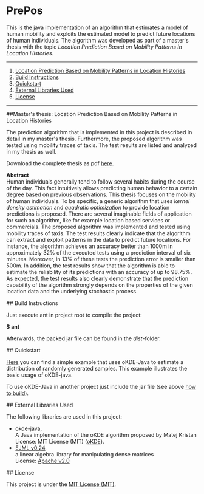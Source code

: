PrePos
=========

This is the java implementation of an algorithm that estimates
a model of human mobility and exploits the estimated model to predict future locations
of human individuals. The algorithm was developed as part of a master's thesis with the topic
*Location Prediction Based on Mobility Patterns in Location Histories*.


*******************************

1. [Location Prediction Based on Mobility Patterns in Location Histories](#thesis)
2. [Build Instructions](#build)
3. [Quickstart](#start)
4. [External Libraries Used](#ext_libs)
5. [License](#license)

*******************************




<a name="thesis">
##Master's thesis: Location Prediction Based on Mobility Patterns in Location Histories

The prediction algorithm that is implemented in this project is described in detail in my master's thesis.
Furthermore, the proposed algorithm was tested using mobility traces of taxis. The test results are listed and analyzed in my thesis as well.  

Download the complete thesis as pdf [here](thesis_luethke.pdf).

**Abstract**  
Human individuals generally tend to follow several habits during the course of the day. 
This fact intuitively allows predicting human behavior to a certain degree based on previous observations.
This thesis focuses on the mobility of human individuals. To be specific, a generic algorithm that uses 
*kernel density estimation* and *quadratic optimization* to provide location predictions is proposed. 
There are several imaginable fields of application for such an algorithm, like for example location based services or commercials.
The proposed algorithm was implemented and tested using mobility traces of taxis. 
The test results clearly indicate that the algorithm can extract and exploit patterns in the data to predict future locations. 
For instance, the algorithm achieves an accuracy better than 1000m in approximately 32% of the executed tests using a prediction interval of six minutes.
Moreover, in 13% of these tests the prediction error is smaller than 500m. In addition,
the test results show that the algorithm is able to estimate the reliability of its predictions with an accuracy of up to 98.75%.
As expected, the test results also clearly demonstrate that the prediction capability of the algorithm strongly depends on the properties
of the given location data and the underlying stochastic process.



<a name="build">
## Build Instructions

Just execute ant in project root to compile the project:

**$ ant**

Afterwards, the packed jar file can be found in the *dist*-folder.



<a name="start">
## Quickstart

[Here](https://github.com/joluet/okde-java-example) you can find a simple example that uses oKDE-Java
to estimate a distribution of randomly generated samples. This example illustrates the basic usage
of oKDE-java.

To use oKDE-Java in another project just include the jar file (see above [how to build](#build)).



<a name="ext_libs">
## External Libraries Used

The following libraries are used in this project:
 *	[okde-java](https://github.com/joluet/okde-java),  
 	A Java implementation of the oKDE algorithm proposed by Matej Kristan  
 	License: MIT License (MIT)
	([oKDE](http://www.vicos.si/Research/Multivariate_Online_Kernel_Density_Estimation)).
 *  [EJML v0.24](https://code.google.com/p/efficient-java-matrix-library/),  
 	a linear algebra library for manipulating dense matrices  
 	License: [Apache v2.0](http://www.apache.org/licenses/LICENSE-2.0)
 


<a name="license">
## License

This project is under the [MIT License (MIT)](license.md).